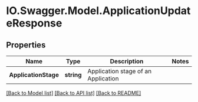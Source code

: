 # IO.Swagger.Model.ApplicationUpdateResponse
## Properties

Name | Type | Description | Notes
------------ | ------------- | ------------- | -------------
**ApplicationStage** | **string** | Application stage of an Application | 

[[Back to Model list]](../README.md#documentation-for-models) [[Back to API list]](../README.md#documentation-for-api-endpoints) [[Back to README]](../README.md)

